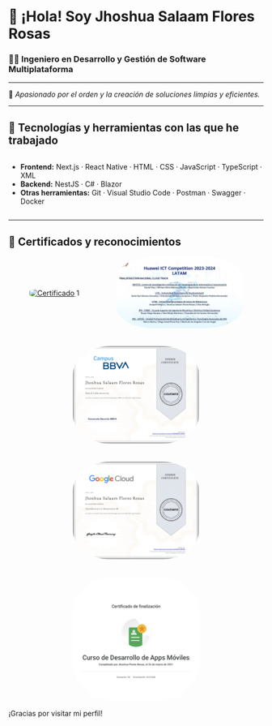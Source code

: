 # 👋 ¡Hola! Soy Jhoshua Salaam Flores Rosas

### 👨‍💻 Ingeniero en Desarrollo y Gestión de Software Multiplataforma

---

🎯 _Apasionado por el orden y la creación de soluciones limpias y eficientes._

---

## 🧰 Tecnologías y herramientas con las que he trabajado

<div style="display: flex; flex-wrap: wrap; gap: 10px;">

- **Frontend:** Next.js · React Native · HTML · CSS · JavaScript · TypeScript · XML  
- **Backend:** NestJS · C# · Blazor  
- **Otras herramientas:** Git · Visual Studio Code · Postman · Swagger · Docker

</div>

---

## 🏅 Certificados y reconocimientos

<div align="center" style="display: flex; flex-wrap: wrap; gap: 2rem; justify-content: space-evenly; align-items:center;">

  <a href="./certificados/certificado1.jpg" target="_blank">
    <img src="./certificados/certificado5.jpg" alt="Certificado 1" width="250px" style="border-radius: 30%;" />
  </a>

  <a href="./certificados/certificado2.jpg" target="_blank">
    <img src="./certificados/certificado4.jpg" alt="Certificado 1"  width="250px" style="border-radius: 30%;" />
  </a>

  <a href="./certificados/certificado3.jpg" target="_blank">
    <img src="./certificados/certificado3.jpg" alt="Certificado 1"  width="250px" style="border-radius: 30%;" />
  </a>

  <a href="./certificados/certificado4.jpg" target="_blank">
    <img src="./certificados/certificado2.jpg" alt="Certificado 1"  width="250px" style="border-radius: 30%;" />
  </a>

  <a href="./certificados/certificado5.png" target="_blank">
    <img src="./certificados/certificado1.jpg" alt="Certificado 1"  width="250px" style="border-radius: 30%;" />
  </a>

</div>

¡Gracias por visitar mi perfil!

